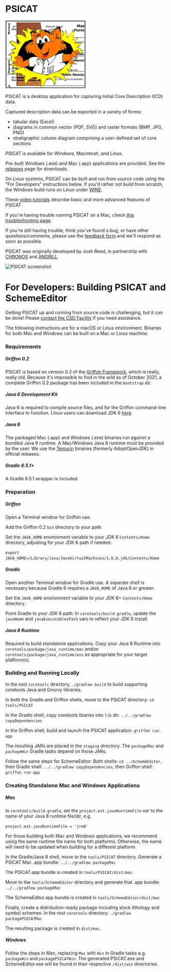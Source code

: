 PSICAT
======

![PSICAT mascot](https://github.com/laccore/coretools/blob/master/tools/PSICAT/img/psicat.gif)

PSICAT is a desktop application for capturing Initial Core Description (ICD) data.


Captured description data can be exported in a variety of forms:
- tabular data (Excel)
- diagrams in common vector (PDF, SVG) and raster formats (BMP, JPG, PNG)
- stratigraphic column diagram comprising a user-defined set of core sections

PSICAT is available for Windows, Macintosh, and Linux.

Pre-built Windows (.exe) and Mac (.app) applications are provided. See the [releases](https://github.com/laccore/coretools/releases) page for downloads.

On Linux systems, PSICAT can be built and run from source code using the "For Developers" instructions below. If you'd rather not build from scratch, the Windows build runs on Linux under [WINE](https://www.winehq.org/).

These [video tutorials](https://www.youtube.com/playlist?list=PLLHxfH9IrTIMit13zSZs91_IJBMfNEUYi) describe basic and more advanced features of PSICAT.

If you're having trouble running PSICAT on a Mac, check [this troubleshooting page](https://github.com/laccore/coretools/wiki/Running-PSICAT-on-a-Mac-(macOS-or-OSX)).

If you're still having trouble, think you've found a bug, or have other questions/comments, please use the [feedback form](https://docs.google.com/forms/d/e/1FAIpQLSdKJB-ayDo4btwBa-By4Cd4cL5_MxcE7vcu90K_CfYx03HwuA/viewform) and we'll respond as soon as possible.

PSICAT was originally developed by Josh Reed, in partnership with [CHRONOS](http://chronos.org/index.html) and [ANDRILL](http://www.andrill.org/static/index.html).

![PSICAT screenshot](http://www.beerolf.com/img/psicat.gif)


For Developers: Building PSICAT and SchemeEditor
================================================
Getting PSICAT up and running from source code is challenging, but it can be done!
Please [contact the CSD Facility](https://cse.umn.edu/csd/about-us) if you need assistance.

The following instructions are for a macOS or Linux environment. Binaries for both Mac and Windows can be built on a Mac or Linux machine.

### Requirements

##### Griffon 0.2
PSICAT is based on version 0.2 of the [Griffon Framework](https://griffon-framework.org), which is really, really old. Because it's impossible to find in the wild as of October 2021, a complete Griffon 0.2 package has been included in the `bootstrap` dir.

##### Java 6 Development Kit
Java 6 is required to compile source files, and for the Griffon command-line interface to function.
Linux users can download JDK 6 [here](https://www.oracle.com/java/technologies/javase-java-archive-javase6-downloads.html).

##### Java 8
The packaged Mac (.app) and Windows (.exe) binaries run against a bundled Java 8 runtime. A Mac/Windows Java 8 runtime must be provided by the user. We use the [Temurin](https://adoptium.net/) binaries (formerly AdoptOpenJDK) in official releases.

##### Gradle 6.5.1+
A Gradle 6.5.1 wrapper is included.

### Preparation
##### Griffon
Open a Terminal window for Griffon use.

Add the Griffon 0.2 `bin` directory to your path.

Set the `JAVA_HOME` environment variable to your JDK 6 `Contents/Home` directory, adjusting for your JDK 6 path if needed:

`export JAVA_HOME=/Library/Java/JavaVirtualMachines/1.6.0.jdk/Contents/Home`

##### Gradle
Open another Terminal window for Gradle use. A separate shell is necessary because Gradle 6 requires a `JAVA_HOME` of Java 8 or greater.

Set the `JAVA_HOME` environment variable to your JDK 8+ `Contents/Home` directory.

Point Gradle to your JDK 6 path:
In `coretools/build.gradle`, update the `javaHome` and `javaExecutablesPath` vars to reflect your JDK 6 install.

##### Java 8 Runtime
Required to build standalone applications. Copy your Java 8 Runtime into `coretools/package/java_runtime/mac` and/or `coretools/package/java_runtime/win` as appropriate for your target platform(s).

### Building and Running Locally

In the root `coretools` directory, `./gradlew build` to build supporting coretools
Java and Groovy libraries.

In both the Gradle and Griffon shells, move to the PSICAT directory: `cd tools/PSICAT`

In the Gradle shell, copy coretools libaries into `lib` dir: `../../gradlew copyDependencies`

In the Griffon shell, build and launch the PSICAT application: `griffon run-app`

The resulting JARs are placed in the `staging` directory. The `packageMac` and `packageWin` Gradle tasks depend on those JARs.

Follow the same steps for SchemeEditor:
Both shells: `cd ../SchemeEditor`, then
Gradle shell: `../../gradlew copyDependencies`, then
Griffon shell: `griffon run-app`

### Creating Standalone Mac and Windows Applications
##### Mac
In `coretools/build.gradle`, set the `project.ext.javaRuntimeFile` var to the name of your
Java 8 runtime file/dir, e.g.

`project.ext.javaRuntimeFile = 'jre8'`

For those building both Mac and Windows applications, we recommend using the same runtime file name for both platforms. Otherwise, the name will need to be updated when building for a different platform.

In the Gradle/Java 8 shell, move to the `tools/PSICAT` directory.
Generate a PSICAT Mac .app bundle: `../../gradlew packageMac`

The PSICAT.app bundle is created in `tools/PSICAT/dist/mac`.

Move to the `tools/SchemeEditor` directory and generate that .app bundle: `../../gradlew packageMac`

The SchemeEditor.app bundle is created in `tools/SchemeEditor/dist/mac`

Finally, create a distribution-ready package including stock lithology and symbol schemes.
In the root `coretools` directory: `./gradlew packagePSICATMac`

The resulting package is created in `dist/mac`.

##### Windows
Follow the steps in Mac, replacing `Mac` with `Win` in Gradle tasks e.g. `packageWin` and `packagePSICATWin`. The generated PSICAT.exe and SchemeEditor.exe will be found in their respective `/dist/win` directories.
